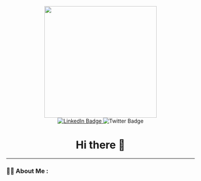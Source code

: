 <div id="header"  align="center">
    <img src="https://media.giphy.com/media/3kPDmoWdBpQPNhCnUG/giphy.gif" width="300"/>
    <div id="badges">
        <a href="https://www.linkedin.com/in/ebenezer-akpas-6a0792159/">
            <img src="https://img.shields.io/badge/LinkedIn-blue?style=for-the-badge&logo=linkedin&logoColor=white" alt="LinkedIn Badge"/>
        </a>
        <a he=ref="https://twitter.com/Ebeneze00707851">
            <img src="https://img.shields.io/badge/Twitter-blue?style=for-the-badge&logo=twitter&logoColor=white" alt="Twitter Badge"/>
        </a>
    </div>
    <h1> Hi there 👋 </h1>
</div>

---

    
### :man_technologist: About Me :


<!--
**Ebenezer000/Ebenezer000** is a ✨ _special_ ✨ repository because its `README.md` (this file) appears on your GitHub profile.

Here are some ideas to get you started:

- 🔭 I’m currently working on ...
- 🌱 I’m currently learning ...
- 👯 I’m looking to collaborate on ...
- 🤔 I’m looking for help with ...
- 💬 Ask me about ...
- 📫 How to reach me: ...
- 😄 Pronouns: ...
- ⚡ Fun fact: ...
-->
